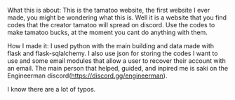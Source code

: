 What this is about:
This is the tamatoo website, the first website I ever made, you might be wondering what this is. Well it is a website that you find codes that
the creator tamatoo will spread on discord. Use the codes to make tamatoo bucks, at the moment you cant do anything with them.

How I made it:
I used python with the main building and data made with flask and flask-sqlalchemy. I also use json for storing the codes I want to use
and some email modules that allow a user to recover their account with an email. The main person that helped, guided, and inpired me is saki
on the Engineerman discord(https://discord.gg/engineerman).

I know there are a lot of typos.
